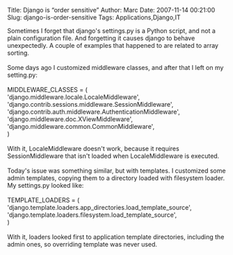 Title: Django is “order sensitive”
Author: Marc
Date: 2007-11-14 00:21:00
Slug: django-is-order-sensitive
Tags: Applications,Django,IT

Sometimes I forget that django's settings.py is a Python script, and not a plain configuration file. And forgetting it causes django to behave unexpectedly. A couple of examples that happened to are related to array sorting.<br/><br/>Some days ago I customized middleware classes, and after that I left on my setting.py:<br/><br/>MIDDLEWARE_CLASSES = (<br/>'django.middleware.locale.LocaleMiddleware',<br/>'django.contrib.sessions.middleware.SessionMiddleware',<br/>'django.contrib.auth.middleware.AuthenticationMiddleware',<br/>'django.middleware.doc.XViewMiddleware',<br/>'django.middleware.common.CommonMiddleware',<br/>)<br/><br/>With it, LocaleMiddleware doesn't work, because it requires SessionMiddleware that isn't loaded when LocaleMiddleware is executed.<br/><br/>Today's issue was something similar, but with templates. I customized some admin templates, copying them to a directory loaded with filesystem loader. My settings.py looked like:<br/><br/>TEMPLATE_LOADERS = (<br/>'django.template.loaders.app_directories.load_template_source',<br/>'django.template.loaders.filesystem.load_template_source',<br/>)<br/><br/>With it, loaders looked first to application template directories, including the admin ones, so overriding template was never used.